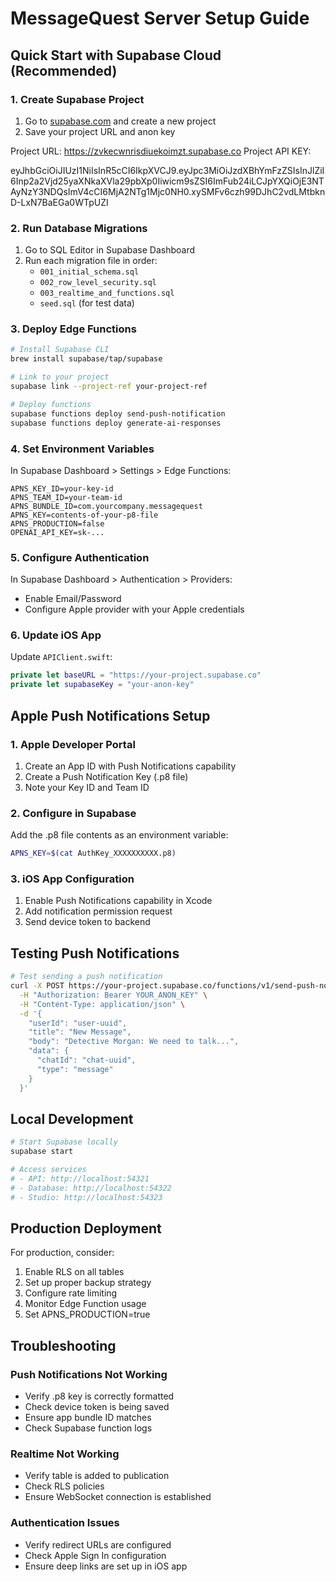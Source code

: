 # MessageQuest Server Setup Guide

## Quick Start with Supabase Cloud (Recommended)

### 1. Create Supabase Project

1. Go to [supabase.com](https://supabase.com) and create a new project
2. Save your project URL and anon key

Project URL: https://zvkecwnrisdiuekoimzt.supabase.co
Project API KEY: 

eyJhbGciOiJIUzI1NiIsInR5cCI6IkpXVCJ9.eyJpc3MiOiJzdXBhYmFzZSIsInJlZiI6Inp2a2Vjd25yaXNkaXVla29pbXp0Iiwicm9sZSI6ImFub24iLCJpYXQiOjE3NTAyNzY3NDQsImV4cCI6MjA2NTg1Mjc0NH0.xySMFv6czh99DJhC2vdLMtbknD-LxN7BaEGa0WTpUZI

### 2. Run Database Migrations

1. Go to SQL Editor in Supabase Dashboard
2. Run each migration file in order:
   - `001_initial_schema.sql`
   - `002_row_level_security.sql`
   - `003_realtime_and_functions.sql`
   - `seed.sql` (for test data)

### 3. Deploy Edge Functions

```bash
# Install Supabase CLI
brew install supabase/tap/supabase

# Link to your project
supabase link --project-ref your-project-ref

# Deploy functions
supabase functions deploy send-push-notification
supabase functions deploy generate-ai-responses
```

### 4. Set Environment Variables

In Supabase Dashboard > Settings > Edge Functions:

```
APNS_KEY_ID=your-key-id
APNS_TEAM_ID=your-team-id
APNS_BUNDLE_ID=com.yourcompany.messagequest
APNS_KEY=contents-of-your-p8-file
APNS_PRODUCTION=false
OPENAI_API_KEY=sk-...
```

### 5. Configure Authentication

In Supabase Dashboard > Authentication > Providers:
- Enable Email/Password
- Configure Apple provider with your Apple credentials

### 6. Update iOS App

Update `APIClient.swift`:
```swift
private let baseURL = "https://your-project.supabase.co"
private let supabaseKey = "your-anon-key"
```

## Apple Push Notifications Setup

### 1. Apple Developer Portal

1. Create an App ID with Push Notifications capability
2. Create a Push Notification Key (.p8 file)
3. Note your Key ID and Team ID

### 2. Configure in Supabase

Add the .p8 file contents as an environment variable:
```bash
APNS_KEY=$(cat AuthKey_XXXXXXXXXX.p8)
```

### 3. iOS App Configuration

1. Enable Push Notifications capability in Xcode
2. Add notification permission request
3. Send device token to backend

## Testing Push Notifications

```bash
# Test sending a push notification
curl -X POST https://your-project.supabase.co/functions/v1/send-push-notification \
  -H "Authorization: Bearer YOUR_ANON_KEY" \
  -H "Content-Type: application/json" \
  -d '{
    "userId": "user-uuid",
    "title": "New Message",
    "body": "Detective Morgan: We need to talk...",
    "data": {
      "chatId": "chat-uuid",
      "type": "message"
    }
  }'
```

## Local Development

```bash
# Start Supabase locally
supabase start

# Access services
# - API: http://localhost:54321
# - Database: http://localhost:54322
# - Studio: http://localhost:54323
```

## Production Deployment

For production, consider:
1. Enable RLS on all tables
2. Set up proper backup strategy
3. Configure rate limiting
4. Monitor Edge Function usage
5. Set APNS_PRODUCTION=true

## Troubleshooting

### Push Notifications Not Working
- Verify .p8 key is correctly formatted
- Check device token is being saved
- Ensure app bundle ID matches
- Check Supabase function logs

### Realtime Not Working
- Verify table is added to publication
- Check RLS policies
- Ensure WebSocket connection is established

### Authentication Issues
- Verify redirect URLs are configured
- Check Apple Sign In configuration
- Ensure deep links are set up in iOS app
